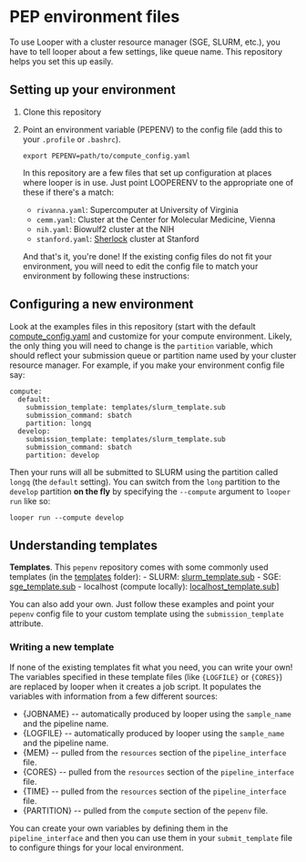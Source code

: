 # PEP environment files

To use Looper with a cluster resource manager (SGE, SLURM, etc.), you have to tell looper about a few settings, like queue name. This repository helps you set this up easily.

## Setting up your environment

1. Clone this repository
2. Point an environment variable (PEPENV) to the config file (add this to your `.profile` or `.bashrc`).

	```
	export PEPENV=path/to/compute_config.yaml
	```

	In this repository are a few files that set up configuration at places where looper is in use. Just point LOOPERENV to the appropriate one of these if there's a match:
	 * `rivanna.yaml`: Supercomputer at University of Virginia
	 * `cemm.yaml`: Cluster at the Center for Molecular Medicine, Vienna
	 * `nih.yaml`: Biowulf2 cluster at the NIH
	 * `stanford.yaml`: [Sherlock](http://sherlock.stanford.edu/mediawiki/index.php/Current_policies) cluster at Stanford

	 And that's it, you're done! If the existing config files do not fit your environment, you will need to edit the config file to match your environment by following these instructions:

## Configuring a new environment

Look at the examples files in this repository (start with the default [compute_config.yaml](compute_config.yaml) and customize for your compute environment. Likely, the only thing you will need to change is the `partition` variable, which should reflect your submission queue or partition name used by your cluster resource manager. For example, if you make your environment config file say:

```
compute:
  default:
    submission_template: templates/slurm_template.sub
    submission_command: sbatch
    partition: longq
  develop:
    submission_template: templates/slurm_template.sub
    submission_command: sbatch
    partition: develop
  ```

Then your runs will all be submitted to SLURM using the partition called `longq` (the `default` setting). You can switch from the `long` partition to the `develop` partition __on the fly__ by specifying the `--compute` argument to `looper run` like so:

```
looper run --compute develop
```

## Understanding templates

**Templates**. This `pepenv` repository comes with some commonly used templates (in the [templates](/templates) folder):
	- SLURM: [slurm_template.sub](/templates/slurm_template.sub)
	- SGE: [sge_template.sub](/templates/sge_template.sub)
	- localhost (compute locally): [localhost_template.sub](/tempaltes/localhost_template.sub)]

You can also add your own. Just follow these examples and point your `pepenv` config file to your custom template using the `submission_template` attribute.

### Writing a new template

If none of the existing templates fit what you need, you can write your own! The variables specified in these template files (like `{LOGFILE}` or `{CORES}`) are replaced by looper when it creates a job script. It populates the variables with information from a few different sources:

- {JOBNAME} -- automatically produced by looper using the `sample_name` and the pipeline name.
- {LOGFILE} -- automatically produced by looper using the `sample_name` and the pipeline name.
- {MEM} -- pulled from the `resources` section of the `pipeline_interface` file.
- {CORES} -- pulled from the `resources` section of the `pipeline_interface` file.
- {TIME} -- pulled from the `resources` section of the `pipeline_interface` file.
- {PARTITION} -- pulled from the `compute` section of the `pepenv` file.

You can create your own variables by defining them in the `pipeline_interface` and then you can use them in your `submit_template` file to configure things for your local environment.
